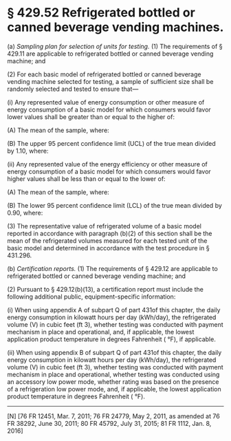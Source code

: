 # § 429.52   Refrigerated bottled or canned beverage vending machines.

(a) *Sampling plan for selection of units for testing.* (1) The requirements of § 429.11 are applicable to refrigerated bottled or canned beverage vending machine; and


(2) For each basic model of refrigerated bottled or canned beverage vending machine selected for testing, a sample of sufficient size shall be randomly selected and tested to ensure that—


(i) Any represented value of energy consumption or other measure of energy consumption of a basic model for which consumers would favor lower values shall be greater than or equal to the higher of:


(A) The mean of the sample, where:


(B) The upper 95 percent confidence limit (UCL) of the true mean divided by 1.10, where:



(ii) Any represented value of the energy efficiency or other measure of energy consumption of a basic model for which consumers would favor higher values shall be less than or equal to the lower of:


(A) The mean of the sample, where:


(B) The lower 95 percent confidence limit (LCL) of the true mean divided by 0.90, where:



(3) The representative value of refrigerated volume of a basic model reported in accordance with paragraph (b)(2) of this section shall be the mean of the refrigerated volumes measured for each tested unit of the basic model and determined in accordance with the test procedure in § 431.296.


(b) *Certification reports.* (1) The requirements of § 429.12 are applicable to refrigerated bottled or canned beverage vending machine; and


(2) Pursuant to § 429.12(b)(13), a certification report must include the following additional public, equipment-specific information:


(i) When using appendix A of subpart Q of part 431of this chapter, the daily energy consumption in kilowatt hours per day (kWh/day), the refrigerated volume (V) in cubic feet (ft
3), whether testing was conducted with payment mechanism in place and operational, and, if applicable, the lowest application product temperature in degrees Fahrenheit ( °F), if applicable.


(ii) When using appendix B of subpart Q of part 431of this chapter, the daily energy consumption in kilowatt hours per day (kWh/day), the refrigerated volume (V) in cubic feet (ft
3), whether testing was conducted with payment mechanism in place and operational, whether testing was conducted using an accessory low power mode, whether rating was based on the presence of a refrigeration low power mode, and, if applicable, the lowest application product temperature in degrees Fahrenheit ( °F).



---

[N] [76 FR 12451, Mar. 7, 2011; 76 FR 24779, May 2, 2011, as amended at 76 FR 38292, June 30, 2011; 80 FR 45792, July 31, 2015; 81 FR 1112, Jan. 8, 2016]




